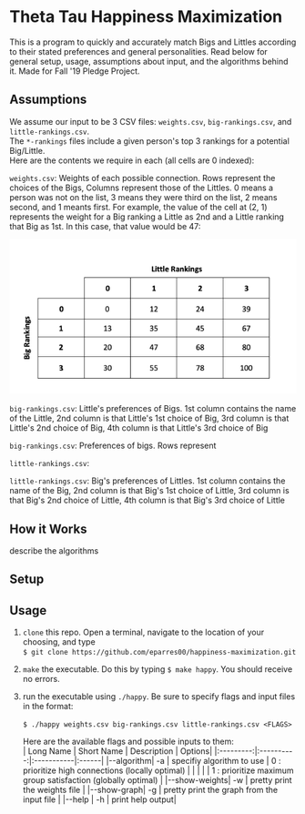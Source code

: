 # Theta Tau Happiness Maximization

This is a program to quickly and accurately match Bigs and Littles according to their stated preferences and general personalities. Read below for general setup, usage, assumptions about input, and the algorithms behind it. Made for Fall '19 Pledge Project.     

## Assumptions

We assume our input to be 3 CSV files: `weights.csv`, `big-rankings.csv`, and `little-rankings.csv`.     
The `*-rankings` files include a given person's top 3 rankings for a potential Big/Little.     
Here are the contents we require in each (all cells are 0 indexed):     
     
`weights.csv`: Weights of each possible connection. Rows represent the choices of the Bigs, Columns represent those of the Littles. 0 means a person was not on the list, 3 means they were third on the list, 2 means second, and 1 meants first. For example, the value of the cell at (2, 1) represents the weight for a Big ranking a Little as 2nd and a Little ranking that Big as 1st. In this case, that value would be 47:     

![weights picture](/misc/weights.png)

`big-rankings.csv`: Little's preferences of Bigs. 1st column contains the name of the Little, 2nd column is that Little's 1st choice of Big, 3rd column is that Little's 2nd choice of Big, 4th column is that Little's 3rd choice of Big


`big-rankings.csv`: Preferences of bigs. Rows represent

`little-rankings.csv`:

`little-rankings.csv`: Big's preferences of Littles. 1st column contains the name of the Big, 2nd column is that Big's 1st choice of Little, 3rd column is that Big's 2nd choice of Little, 4th column is that Big's 3rd choice of Little

## How it Works

describe the algorithms

## Setup

## Usage

1. `clone` this repo. Open a terminal, navigate to the location of your choosing, and type     
   `$ git clone https://github.com/eparres00/happiness-maximization.git`      

2. `make` the executable. Do this by typing `$ make happy`. You should receive no errors.    

3. run the executable using `./happy`. Be sure to specify flags and input files in the format:     
   
   `$ ./happy weights.csv big-rankings.csv little-rankings.csv <FLAGS>`     

   Here are the available flags and possible inputs to them:     
   | Long Name | Short Name | Description | Options|
   |:---------:|:----------:|:-----------|:------|
   |--algorithm|     -a     | specifiy algorithm to use | 0 : prioritize high connections (locally optimal) |
   |		   |            |             | 1 : prioritize maximum group satisfaction (globally optimal) |
   |--show-weights|  -w     | pretty print the weights file |
   |--show-graph|    -g     | pretty print the graph from the input file |
   |--help     |     -h     | print help output|